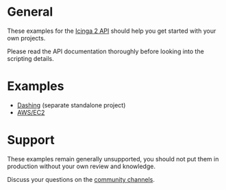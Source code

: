 # General

These examples for the [Icinga 2 API](http://docs.icinga.org/icinga2/latest/doc/module/icinga2/chapter/icinga2-api#icinga2-api)
should help you get started with your own projects.

Please read the API documentation thoroughly before looking
into the scripting details.

# Examples

* [Dashing](https://github.com/icinga/dashing-icinga2) (separate standalone project)
* [AWS/EC2](aws-ec2/)


# Support

These examples remain generally unsupported, you should not put them in
production without your own review and knowledge.

Discuss your questions on the [community channels](https://www.icinga.org/community/).
